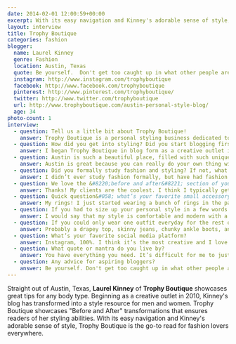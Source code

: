 ```yaml
---
date: 2014-02-01 12:00:59+00:00
excerpt: With its easy navigation and Kinney's adorable sense of style, Trophy Boutique is the go-to read for fashion lovers everywhere.
layout: interview
title: Trophy Boutique
categories: fashion
blogger:
  name: Laurel Kinney
  genre: Fashion
  location: Austin, Texas
  quote: Be yourself.  Don't get too caught up in what other people are doing.
  instagram: http://www.instagram.com/trophyboutique
  facebook: http://www.facebook.com/trophyboutique
  pinterest: http://www.pinterest.com/trophyboutique/
  twitter: http://www.twitter.com/trophyboutique
  url: http://www.trophyboutique.com/austin-personal-style-blog/
  age: 34
photo-count: 1
interview:
  - question: Tell us a little bit about Trophy Boutique!
    answer: Trophy Boutique is a personal styling business dedicated to helping men & women creatively and effortlessly express their personalities through their individual style. The Trophy Boutique blog is where I informally talk to my clients and potential clients, share outfit ideas, tips, and tricks and get to express my own personal style.
  - question: How did you get into styling? Did you start blogging first, or vice versa?
    answer: I began Trophy Boutique in blog form as a creative outlet in 2010. It began as a way to figure out how to shift my career from social work into fashion. I basically just photographed my outfit each day until I ended up meeting a personal stylist who showed me the ropes. I fell in love with personal styling, working with people to make them feel more confident and stylish, and have been building my business ever since!
  - question: Austin is such a beautiful place, filled with such unique style. How does living in Austin, Texas influence your style?
    answer: Austin is great because you can really do your own thing without anyone blinking an eye. I mean, there’s a guy here that rides his bike around town in nothing but a g-string! I love to mix dressy pieces with casual ones so that you can basically go anywhere or do anything and not feel out of place.
  - question: Did you formally study fashion and styling? If not, what did you focus on in college?
    answer: I didn’t ever study fashion formally, but have had fashion magazines delivered monthly since I was 12 years old. I've always experimented with and had fun with fashion—I can't ever remember a time when I wasn’t interested in trying to figure out how to never wear the exact same outfit twice. In college I studied psychology and art and I also have a Masters in social work from Columbia. I love figuring out what makes people tick and how to help people feel better, and styling has become my unique brand of therapy.
  - question: We love the &#8220;before and after&#8221; section of your website. Why do your clients work with you?
    answer: Thanks! My clients are the coolest. I think I typically get hired by people who want to make a change and are a little nervous to open up in this way. I offer a judgment-free, not-so-serious approach that makes the process comfortable and easy. I don't have a bunch of specific, hard and fast rules that people must follow, instead I approach my clients as individuals, and help them discover what makes them feel best based on who they are as people.
  - question: Quick question&#058; what’s your favorite small accessory?
    answer: My rings! I just started wearing a bunch of rings in the past few years and now I feel all weird and naked without them.
  - question: If you had to size up your personal style in a few words...
    answer: I would say that my style is comfortable and modern with a touch of androgyny. I used to be a lot more colorful and girly, but lately I’ve been appreciating more minimalism.
  - question: If you could only wear one outfit everyday for the rest of your life, what would it be?
    answer: Probably a drapey top, skinny jeans, chunky ankle boots, and a structured leather jacket or blazer.
  - question: What’s your favorite social media platform?
    answer: Instagram, 100%. I think it’s the most creative and I love being able to keep a pretty album to remember the little moments.
  - question: What quote or mantra do you live by?
    answer: You have everything you need. It’s difficult for me to just be appreciative of what I have in the present—I’m always thinking ahead to where I want to go next. I have a poster on my bedroom wall with that phrase on it in giant letters to remind me to stay in a &#8220;having&#8221; state of being.
  - question: Any advice for aspiring bloggers?
    answer: Be yourself. Don't get too caught up in what other people are doing. Only do or say what comes naturally to you, otherwise it will come off as phony to your readers. To me, connection is the most important thing, so when I post, I imagine I’m talking to the exact type of person I want to connect with, and that helps keep me focused, authentic, and consistent.
---
```


Straight out of Austin, Texas, **Laurel Kinney** of **Trophy Boutique** showcases great tips for any body type. Beginning as a creative outlet in 2010, Kinney's blog has transformed into a style resource for men and women. Trophy Boutique showcases "Before and After" transformations that ensures readers of her styling abilities. With its easy navigation and Kinney's adorable sense of style, Trophy Boutique is the go-to read for fashion lovers everywhere.